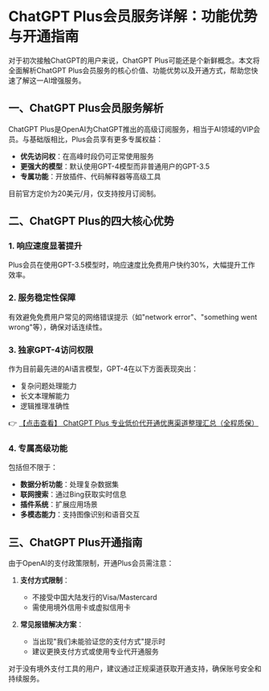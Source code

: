 # ChatGPT Plus会员服务详解：功能优势与开通指南

对于初次接触ChatGPT的用户来说，ChatGPT Plus可能还是个新鲜概念。本文将全面解析ChatGPT Plus会员服务的核心价值、功能优势以及开通方式，帮助您快速了解这一AI增强服务。

## 一、ChatGPT Plus会员服务解析

ChatGPT Plus是OpenAI为ChatGPT推出的高级订阅服务，相当于AI领域的VIP会员。与基础版相比，Plus会员享有更多专属权益：

- **优先访问权**：在高峰时段仍可正常使用服务
- **更强大的模型**：默认使用GPT-4模型而非普通用户的GPT-3.5
- **专属功能**：开放插件、代码解释器等高级工具

目前官方定价为20美元/月，仅支持按月订阅制。

## 二、ChatGPT Plus的四大核心优势

### 1. 响应速度显著提升
Plus会员在使用GPT-3.5模型时，响应速度比免费用户快约30%，大幅提升工作效率。

### 2. 服务稳定性保障
有效避免免费用户常见的网络错误提示（如"network error"、"something went wrong"等），确保对话连续性。

### 3. 独家GPT-4访问权限
作为目前最先进的AI语言模型，GPT-4在以下方面表现突出：
- 复杂问题处理能力
- 长文本理解能力
- 逻辑推理准确性

👉 [【点击查看】 ChatGPT Plus 专业低价代开通优惠渠道整理汇总（全程质保）](https://bit.ly/DaiKai)

### 4. 专属高级功能
包括但不限于：
- **数据分析功能**：处理复杂数据集
- **联网搜索**：通过Bing获取实时信息
- **插件系统**：扩展应用场景
- **多模态能力**：支持图像识别和语音交互

## 三、ChatGPT Plus开通指南

由于OpenAI的支付政策限制，开通Plus会员需注意：

1. **支付方式限制**：
   - 不接受中国大陆发行的Visa/Mastercard
   - 需使用境外信用卡或虚拟信用卡

2. **常见报错解决方案**：
   - 当出现"我们未能验证您的支付方式"提示时
   - 建议更换支付方式或使用专业代开通服务

对于没有境外支付工具的用户，建议通过正规渠道获取开通支持，确保账号安全和持续服务。